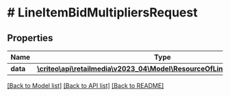 # # LineItemBidMultipliersRequest

## Properties

Name | Type | Description | Notes
------------ | ------------- | ------------- | -------------
**data** | [**\criteo\api\retailmedia\v2023_04\Model\ResourceOfLineItemBidMultipliers**](ResourceOfLineItemBidMultipliers.md) |  | [optional]

[[Back to Model list]](../../README.md#models) [[Back to API list]](../../README.md#endpoints) [[Back to README]](../../README.md)
